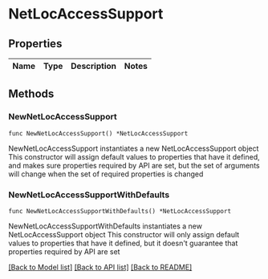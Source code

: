 # NetLocAccessSupport

## Properties

Name | Type | Description | Notes
------------ | ------------- | ------------- | -------------

## Methods

### NewNetLocAccessSupport

`func NewNetLocAccessSupport() *NetLocAccessSupport`

NewNetLocAccessSupport instantiates a new NetLocAccessSupport object
This constructor will assign default values to properties that have it defined,
and makes sure properties required by API are set, but the set of arguments
will change when the set of required properties is changed

### NewNetLocAccessSupportWithDefaults

`func NewNetLocAccessSupportWithDefaults() *NetLocAccessSupport`

NewNetLocAccessSupportWithDefaults instantiates a new NetLocAccessSupport object
This constructor will only assign default values to properties that have it defined,
but it doesn't guarantee that properties required by API are set


[[Back to Model list]](../README.md#documentation-for-models) [[Back to API list]](../README.md#documentation-for-api-endpoints) [[Back to README]](../README.md)


